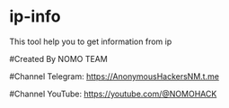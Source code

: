 # ip-info
This tool help you to get information from ip

#Created By NOMO TEAM

#Channel Telegram: https://AnonymousHackersNM.t.me

#Channel YouTube: https://youtube.com/@NOMOHACK

